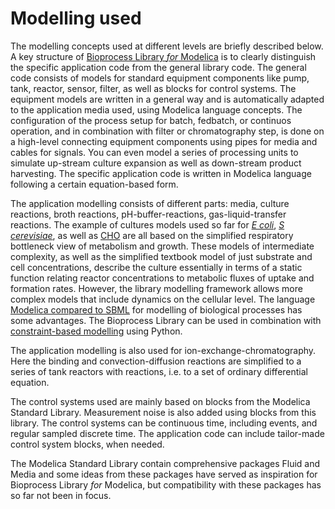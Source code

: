 # Modelling used

The modelling concepts used at different levels are briefly described below. A key structure of
[Bioprocess Library *for* Modelica](https://www.openmodelica.org/images/M_images/OpenModelicaWorkshop_2021/Design%20aspects%20of%20BPL%20v4b.pdf)
is to clearly distinguish the specific application code from the general library code. 
The general code consists of models for standard equipment components like pump, tank, reactor, sensor, filter, 
as well as blocks for control systems. The equipment models are written in a general way and is 
automatically adapted to the application media used, using Modelica language concepts. The configuration 
of the process setup for batch, fedbatch, or continuos operation, and in combination with filter or chromatography step, 
is done on a high-level connecting equipment components using pipes for media and cables for signals. 
You can even model a series of processing units to simulate up-stream culture expansion as well as down-stream product harvesting.
The specific application code is written in Modelica language following a certain equation-based form. 

The application modelling consists of different parts: media, culture reactions, broth reactions, pH-buffer-reactions,
gas-liquid-transfer reactions. The example of cultures models used so far for 
[*E coli*](https://aiche.onlinelibrary.wiley.com/doi/abs/10.1021/bp9801087), 
[*S cerevisiae*](https://onlinelibrary.wiley.com/doi/10.1002/bit.260280620), 
as well as 
[CHO](https://www.sciencedirect.com/science/article/abs/pii/S1369703X12003105) 
are all based on the simplified respiratory bottleneck view of metabolism and growth.  These models 
of intermediate complexity, as well as the simplified textbook model of just substrate and cell concentrations, 
describe the culture  essentially in terms of a static function relating reactor concentrations to metabolic fluxes 
of uptake and formation rates. However, the library modelling framework allows more complex models that include dynamics 
on the cellular level. The language [Modelica compared to SBML](https://link.springer.com/chapter/10.1007/10_2009_64)
for modelling of biological processes has some advantages. The Bioprocess Library can be used in combination with 
[constraint-based modelling](http://users.abo.fi/khaggblo/npcw21/submissions/P18_Axelsson.pdf) using Python.

The  application modelling is also used for ion-exchange-chromatography. Here the binding and convection-diffusion reactions 
are simplified to a series of tank reactors with reactions, i.e. to a set of ordinary differential equation.  

The control systems used are mainly based on blocks from the Modelica Standard Library. Measurement noise is also 
added using blocks from this library. The control systems can be continuous time, including events, and regular sampled discrete time.
The application code can include tailor-made control system blocks, when needed.

The Modelica Standard Library contain comprehensive packages Fluid and Media and some ideas from these packages have served as inspiration for Bioprocess Library *for* Modelica, but compatibility with these packages has so far not been in focus.
